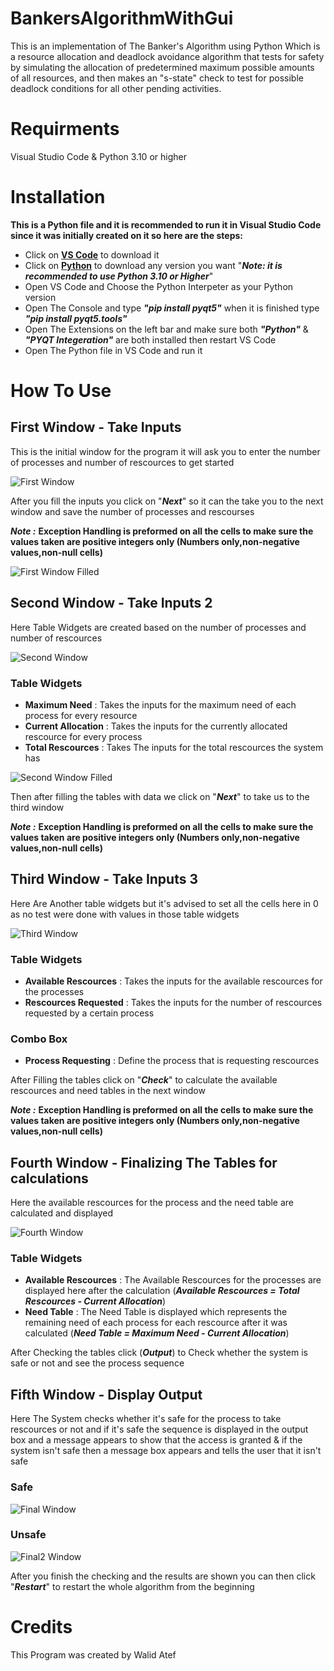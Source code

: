 # BankersAlgorithmWithGui
This is an implementation of The Banker's Algorithm using Python Which is a resource allocation and deadlock avoidance algorithm that tests for safety by simulating the allocation of predetermined maximum possible amounts of all resources, and then makes an "s-state" check to test for possible deadlock conditions for all other pending activities.
# Requirments
Visual Studio Code & Python 3.10 or higher
# Installation
**This is a Python file and it is recommended to run it in Visual Studio Code since it was initially created on it so here are the steps:**
* Click on **[VS Code](https://code.visualstudio.com/Download)** to download it
* Click on **[Python](https://www.python.org/downloads/)** to download any version you want   "***Note: it is recommended to use Python 3.10 or Higher***"
* Open VS Code and Choose the Python Interpeter as your Python version
* Open The Console and type ***"pip install pyqt5"*** when it is finished type ***"pip install pyqt5.tools"***
* Open The Extensions on the left bar and make sure both ***"Python"*** & ***"PYQT Integeration"*** are both installed then restart VS Code
* Open The Python file in VS Code and run it 
# How To Use
## First Window - Take Inputs
This is the initial window for the program it will ask you to enter the number of processes and number of rescources to get started

![First Window](/Screenshot/First_Window.png "First Window")

After you fill the inputs you click on "***Next***" so it can the take you to the next window and save the number of processes and rescourses

***Note :*** **Exception Handling is preformed on all the cells to make sure the values taken are positive integers only (Numbers only,non-negative values,non-null cells)**

![First Window Filled](/Screenshot/First_Window_Filled.png "First Window Filled")
## Second Window - Take Inputs 2
Here Table Widgets are created based on the number of processes and number of rescources

![Second Window](/Screenshot/Second_Window.png "Second Window")

### Table Widgets
* **Maximum Need** : Takes the inputs for the maximum need of each process for every resource
* **Current Allocation** : Takes the inputs for the currently allocated rescource for every process
* **Total Rescources** : Takes The inputs for the total rescources the system has

![Second Window Filled](/Screenshot/Second_Window_Filled.png "Second Window Filled")

Then after filling the tables with data we click on "***Next***" to take us to the third window

***Note :*** **Exception Handling is preformed on all the cells to make sure the values taken are positive integers only (Numbers only,non-negative values,non-null cells)**
## Third Window - Take Inputs 3
Here Are Another table widgets but it's advised to set all the cells here in 0 as no test were done with values in those table widgets

![Third Window](/Screenshot/Third_Window.png "Third Window")

### Table Widgets
* **Available Rescources** : Takes the inputs for the available rescources for the processes
* **Rescources Requested** : Takes the inputs for the number of rescources requested by a certain process
### Combo Box
* **Process Requesting** : Define the process that is requesting rescources

After Filling the tables click on "***Check***" to calculate the available rescources and need tables in the next window

***Note :*** **Exception Handling is preformed on all the cells to make sure the values taken are positive integers only (Numbers only,non-negative values,non-null cells)**

## Fourth Window - Finalizing The Tables for calculations
Here the available rescources for the process and the need table are calculated and displayed

![Fourth Window](/Screenshot/Fourth_Window.png "Fourth Window")

### Table Widgets
* **Available Rescources** : The Available Rescources for the processes are displayed here after the calculation (***Available Rescources = Total Rescources - Current Allocation***)
* **Need Table** : The Need Table is displayed which represents the remaining need of each process for each rescource after it was calculated (***Need Table = Maximum Need - Current Allocation***)

After Checking the tables click (***Output***) to Check whether the system is safe or not and see the process sequence

## Fifth Window - Display Output
Here The System checks whether it's safe for the process to take rescources or not and if it's safe the sequence is displayed in the output box and a message appears to show that the access is granted & if the system isn't safe then a message box appears and tells the user that it isn't safe
### Safe

![Final Window](/Screenshot/Final_Window.png "Final Window")

### Unsafe

![Final2 Window](/Screenshot/Final2_Window.png "Final2 Window")

After you finish the checking and the results are shown you can then click "***Restart***" to restart the whole algorithm from the beginning
# Credits
This Program was created by Walid Atef
